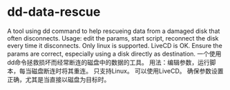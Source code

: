 # dd-data-rescue
A tool using dd command to help rescueing data from a damaged disk that often disconnects.
Usage: edit the params, start script, reconnect the disk every time it disconnects.
Only linux is supported. LiveCD is OK.
Ensure the params are correct, especially using a disk directly as destination.
一个使用dd命令拯救损坏而经常断连的磁盘中的数据的工具。
用法：编辑参数，运行脚本，每当磁盘断连时将其重连。
只支持Linux。 可以使用LiveCD。
确保参数设置正确，尤其是当直接以磁盘为目标时。

